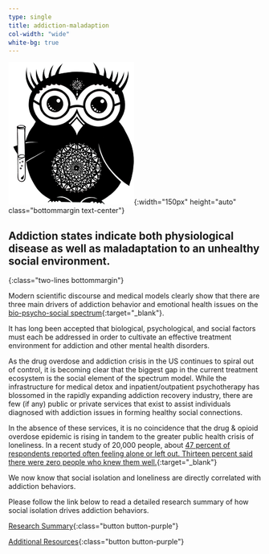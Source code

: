 ```yaml
---
type: single
title: addiction-maladaption
col-width: "wide"
white-bg: true
---
```


![science owl](/assets/images/owl-science-250.png){:width="150px" height="auto" class="bottommargin text-center"}

## Addiction states indicate both <span class="emphasized-header">physiological disease</span> as well as <span class="emphasized-header">maladaptation</span> to an unhealthy social environment.
{:class="two-lines bottommargin"}

Modern scientific discourse and medical models clearly show that there are three main drivers of addiction behavior and emotional health issues on the [bio-psycho-social spectrum](https://www.ncbi.nlm.nih.gov/pmc/articles/PMC1466742/){:target="_blank"}.  

It has long been accepted that biological, psychological, and social factors must each be addressed in order to cultivate an effective treatment environment for addiction and other mental health disorders.

As the drug overdose and addiction crisis in the US continues to spiral out of control, it is becoming clear that the biggest gap in the current treatment ecosystem is the social element of the spectrum model. While the infrastructure for medical detox and inpatient/outpatient psychotherapy has blossomed in the rapidly expanding addiction recovery industry, there are few (if any) public or private services that exist to assist individuals diagnosed with addiction issues in forming healthy social connections. 

In the absence of these services, it is no coincidence that the drug & opioid overdose epidemic is rising in tandem to the greater public health crisis of loneliness. In a recent study of 20,000 people, about [47 percent of respondents reported often feeling alone or left out. Thirteen percent said there were zero people who knew them well.](https://www.cigna.com/assets/docs/newsroom/loneliness-survey-2018-fact-sheet.pdf){:target="_blank"}

We now know that social isolation and loneliness are directly correlated with addiction behaviors. 

Please follow the link below to read a detailed research summary of how social isolation drives addiction behaviors.

[Research Summary](/rat-park-experiments/){:class="button button-purple"}

[Additional Resources](/additional-resources/){:class="button button-purple"}
